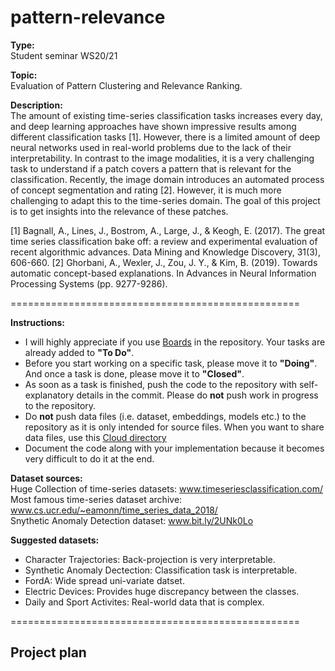 # pattern-relevance

**Type:**  
Student seminar WS20/21

**Topic:**  
Evaluation of Pattern Clustering and Relevance Ranking.

**Description:**  
The amount of existing time-series classification tasks increases every day, and deep learning approaches have shown impressive results among different classification tasks [1]. However, there is a limited amount of deep neural networks used in real-world problems due to the lack of their interpretability. In contrast to the image modalities, it is a very challenging task to understand if a patch covers a pattern that is relevant for the classification. Recently, the image domain introduces an automated process of concept segmentation and rating [2]. However, it is much more challenging to adapt this to the time-series domain. The goal of this project is to get insights into the relevance of these patches.

[1] Bagnall, A., Lines, J., Bostrom, A., Large, J., & Keogh, E. (2017). The great time series classification bake off: a review and experimental evaluation of recent algorithmic advances. Data Mining and Knowledge Discovery, 31(3), 606-660.
[2] Ghorbani, A., Wexler, J., Zou, J. Y., & Kim, B. (2019). Towards automatic concept-based explanations. In Advances in Neural Information Processing Systems (pp. 9277-9286).

==================================================

**Instructions:**
- I will highly appreciate if you use [Boards](https://git.opendfki.de/mercier/pattern-relevance/-/boards) in the repository. Your tasks are already added to **"To Do"**.
- Before you start working on a specific task, please move it to **"Doing"**. And once a task is done, please move it to **"Closed"**.
- As soon as a task is finished, push the code to the repository with self-explanatory details in the commit. Please do **not** push work in progress to the repository.
- Do **not** push data files (i.e. dataset, embeddings, models etc.) to the repository as it is only intended for source files. When you want to share data files, use this [Cloud directory](https://cloud.dfki.de/owncloud/index.php/f/64008678)
- Document the code along with your implementation because it becomes very difficult to do it at the end.

**Dataset sources:**  
Huge Collection of time-series datasets: www.timeseriesclassification.com/  
Most famous time-series dataset archive: www.cs.ucr.edu/~eamonn/time_series_data_2018/  
Snythetic Anomaly Detection dataset: www.bit.ly/2UNk0Lo


**Suggested datasets:**  
- Character Trajectories: Back-projection is very interpretable.
- Synthetic Anomaly Dectection: Classification task is interpretable.
- FordA: Wide spread uni-variate datset.
- Electric Devices: Provides huge discrepancy between the classes.
- Daily and Sport Activites: Real-world data that is complex.



==================================================

## Project plan